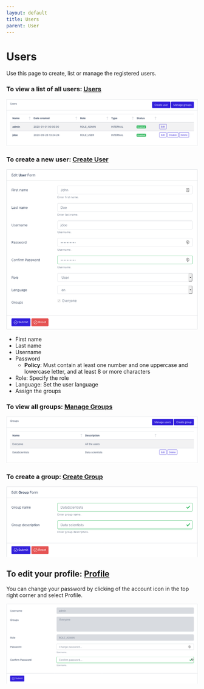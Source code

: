 ```yaml
---
layout: default
title: Users
parent: User
---
```


# Users

Use this page to create, list or manage the registered users.

### To view a list of all users: [Users](/datamaker/users)

![Workspace](../assets/img/Users.png)

### To create a new user: [Create User](/datamaker/users/create)

![EditWorkspace](../assets/img/EditUser.png)

- First name
- Last name
- Username
- Password
  - **Policy**: Must contain at least one number and one uppercase and lowercase letter, and at least 8 or more characters
- Role: Specify the role
- Language: Set the user language
- Assign the groups

### To view all groups: [Manage Groups](/datamaker/users/groups)

![Groups](../assets/img/Groups.png)

### To create a group: [Create Group](/datamaker/users/groups/create)

![EditGroup](../assets/img/EditGroup.png)

## To edit your profile: [Profile](/datamaker/profile)

You can change your password by clicking of the account icon in the top right corner and select Profile.

![EditProfile](../assets/img/EditProfile.png)
